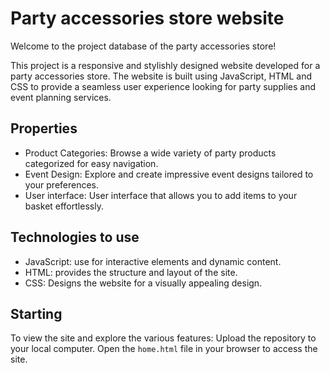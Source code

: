 # Party accessories store website

Welcome to the project database of the party accessories store!

This project is a responsive and stylishly designed website developed for a party accessories store. The website is built using JavaScript, HTML and CSS to provide a seamless user experience looking for party supplies and event planning services.

## Properties

- Product Categories: Browse a wide variety of party products categorized for easy navigation.
- Event Design: Explore and create impressive event designs tailored to your preferences.
- User interface: User interface that allows you to add items to your basket effortlessly.

## Technologies to use

- JavaScript: use for interactive elements and dynamic content.
- HTML: provides the structure and layout of the site.
- CSS: Designs the website for a visually appealing design.

## Starting

To view the site and explore the various features:
Upload the repository to your local computer.
Open the `home.html` file in your browser to access the site.
 
 
